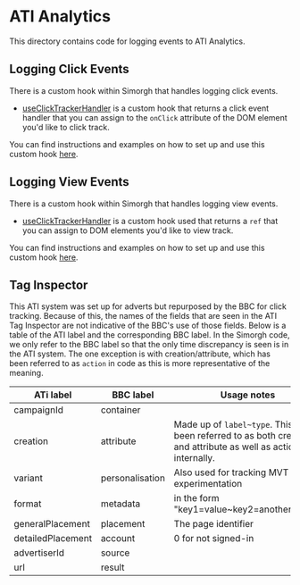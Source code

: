 # ATI Analytics

This directory contains code for logging events to ATI Analytics.

## Logging Click Events

There is a custom hook within Simorgh that handles logging click events.

- [useClickTrackerHandler](https://github.com/bbc/simorgh/blob/latest/src/app/hooks/useClickTrackerHandler/index.jsx) is a custom hook that returns a click event handler that you can assign to the `onClick` attribute of the DOM element you'd like to click track.

You can find instructions and examples on how to set up and use this custom hook [here](https://github.com/bbc/simorgh/blob/latest/src/app/hooks/useClickTrackerHandler/README.md).

## Logging View Events

There is a custom hook within Simorgh that handles logging view events.

- [useClickTrackerHandler](https://github.com/bbc/simorgh/blob/latest/src/app/hooks/useViewTracker/index.jsx) is a custom hook used that returns a `ref` that you can assign to DOM elements you'd like to view track.

You can find instructions and examples on how to set up and use this custom hook [here](https://github.com/bbc/simorgh/blob/latest/src/app/hooks/useViewTracker/README.md).

## Tag Inspector

This ATI system was set up for adverts but repurposed by the BBC for click tracking. Because of this, the names of the fields that are seen in the ATI Tag Inspector are not indicative of the BBC's use of those fields. Below is a table of the ATI label and the corresponding BBC label. In the Simorgh code, we only refer to the BBC label so that the only time discrepancy is seen is in the ATI system. The one exception is with creation/attribute, which has been referred to as `action` in code as this is more representative of the meaning.

| ATi label         | BBC label       | Usage notes                                                                                                     |
| ----------------- | --------------- | --------------------------------------------------------------------------------------------------------------- |
| campaignId        | container       |                                                                                                                 |
| creation          | attribute       | Made up of `label~type`. This has been referred to as both creation and attribute as well as action internally. |
| variant           | personalisation | Also used for tracking MVT and experimentation                                                                  |
| format            | metadata        | in the form "key1=value~key2=another_value"                                                                     |
| generalPlacement  | placement       | The page identifier                                                                                             |
| detailedPlacement | account         | 0 for not signed-in                                                                                             |
| advertiserId      | source          |                                                                                                                 |
| url               | result          |                                                                                                                 |
